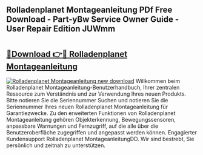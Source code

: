 ## Rolladenplanet Montageanleitung PDf Free Download - Part-yBw Service Owner Guide - User Repair Edition JUWmm

# <h2><a href="http://df8cu5.blite.top/?on=Rolladenplanet+Montageanleitung">🔗Download 👉🔴 Rolladenplanet Montageanleitung</a></h2>

[![Rolladenplanet Montageanleitung new download](https://i.imgur.com/lujVjoI.png)](http://df8cu5.blite.top/?on=Rolladenplanet+Montageanleitung)
Willkommen beim Rolladenplanet Montageanleitung-Benutzerhandbuch, Ihrer zentralen Ressource zum Verständnis und zur Verwendung Ihres neuen Produkts. Bitte notieren Sie die Seriennummer Suchen und notieren Sie die Seriennummer Ihres neuen Rolladenplanet Montageanleitung für Garantiezwecke. Zu den erweiterten Funktionen von Rolladenplanet Montageanleitung gehören Objekterkennung, Bewegungssensoren, anpassbare Warnungen und Fernzugriff, auf die alle über die Benutzeroberfläche zugegriffen und angepasst werden können. Engagierter Kundensupport Rolladenplanet MontageanleitungDD. Wir sind bestrebt, Sie persönlich und zeitnah zu unterstützen.
